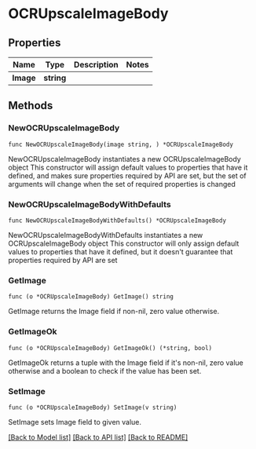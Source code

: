 # OCRUpscaleImageBody

## Properties

Name | Type | Description | Notes
------------ | ------------- | ------------- | -------------
**Image** | **string** |  | 

## Methods

### NewOCRUpscaleImageBody

`func NewOCRUpscaleImageBody(image string, ) *OCRUpscaleImageBody`

NewOCRUpscaleImageBody instantiates a new OCRUpscaleImageBody object
This constructor will assign default values to properties that have it defined,
and makes sure properties required by API are set, but the set of arguments
will change when the set of required properties is changed

### NewOCRUpscaleImageBodyWithDefaults

`func NewOCRUpscaleImageBodyWithDefaults() *OCRUpscaleImageBody`

NewOCRUpscaleImageBodyWithDefaults instantiates a new OCRUpscaleImageBody object
This constructor will only assign default values to properties that have it defined,
but it doesn't guarantee that properties required by API are set

### GetImage

`func (o *OCRUpscaleImageBody) GetImage() string`

GetImage returns the Image field if non-nil, zero value otherwise.

### GetImageOk

`func (o *OCRUpscaleImageBody) GetImageOk() (*string, bool)`

GetImageOk returns a tuple with the Image field if it's non-nil, zero value otherwise
and a boolean to check if the value has been set.

### SetImage

`func (o *OCRUpscaleImageBody) SetImage(v string)`

SetImage sets Image field to given value.



[[Back to Model list]](../README.md#documentation-for-models) [[Back to API list]](../README.md#documentation-for-api-endpoints) [[Back to README]](../README.md)


